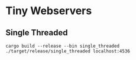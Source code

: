 # Tiny Webservers

## Single Threaded
`cargo build --release --bin single_threaded`
`./target/release/single_threaded localhost:4536`
